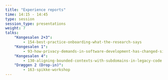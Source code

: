 ```yaml
---
title: "Experience reports"
time: 14:15 - 14:45
type: session
session_type: presentations
weight: 7
talks:
    "Kongesalen 2+3":
        - 154-best-practice-onboarding-what-the-research-says
    "Kongesalen 1":
        - 93-how-privacy-demands-in-software-development-has-changed-since-the-introduction-of-gdpr
    "Kongesalen 4":
        - 130-aligning-bounded-contexts-with-subdomains-in-legacy-code
    "Dræggen 2 (Drop-in)":
        - 163-spikke-workshop
---
```

